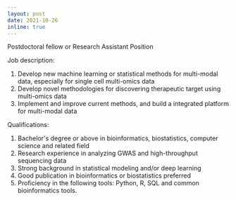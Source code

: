 ```yaml
---
layout: post
date: 2021-10-26
inline: true
---
```


Postdoctoral fellow or Research Assistant Position

Job description: 
1. Develop new machine learning or statistical methods for multi-modal data, especially for single cell multi-omics data
2. Develop novel methodologies for discovering therapeutic target using multi-omics data
3. Implement and improve current methods, and build a integrated platform for multi-modal data

Qualifications: 
1. Bachelor's degree or above in bioinformatics, biostatistics, computer science and related field
2. Research experience in analyzing GWAS and high-throughput sequencing data 
3. Strong background in statistical modeling and/or deep learning
4. Good publication in bioinformatics or biostatistics preferred
5. Proficiency in the following tools: Python, R, SQL and common bioinformatics tools. 
